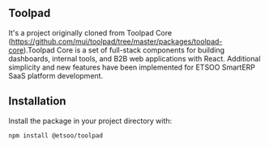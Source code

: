 ## Toolpad

It's a project originally cloned from Toolpad Core (https://github.com/mui/toolpad/tree/master/packages/toolpad-core).Toolpad Core is a set of full-stack components for building dashboards, internal tools, and B2B web applications with React. Additional simplicity and new features have been implemented for ETSOO SmartERP SaaS platform development.

## Installation

Install the package in your project directory with:

```bash
npm install @etsoo/toolpad
```
